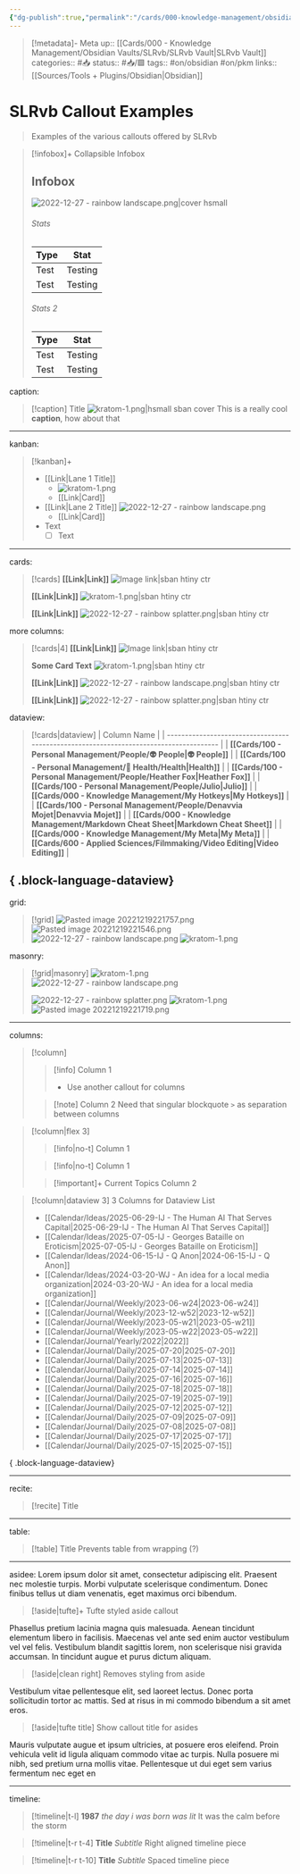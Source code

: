 ```yaml
---
{"dg-publish":true,"permalink":"/cards/000-knowledge-management/obsidian-vaults/sl-rvb/sl-rvb-callout-examples/","title":"SLRvb Callout Exampels"}
---
```


> [!metadata]- Meta
> up:: [[Cards/000 - Knowledge Management/Obsidian Vaults/SLRvb/SLRvb Vault\|SLRvb Vault]]
> categories:: #📥 
> status:: #📥/🟩 
> tags::  #on/obsidian #on/pkm 
> links:: [[Sources/Tools + Plugins/Obsidian\|Obsidian]]

# SLRvb Callout Examples

> Examples of the various callouts offered by SLRvb


> [!infobox]+ Collapsible Infobox
> ## Infobox
> ![2022-12-27 - rainbow landscape.png|cover hsmall](/img/user/Extras/Attachments/2022-12-27%20-%20rainbow%20landscape.png)
> ###### Stats
> | Type |  Stat |
> | ---- | ---- |
> | Test | Testing |
> | Test | Testing |
> 
> ###### Stats 2
> | Type | Stat |
> | ---- | ---- |
> | Test | Testing |
> | Test | Testing |





caption:

> [!caption] Title
> ![kratom-1.png|hsmall sban cover](/img/user/Extras/Attachments/kratom-1.png)
> This is a really cool **caption**, how about that

---

kanban:
> [!kanban]+
> - [[Link\|Lane 1 Title]]
> 	- ![kratom-1.png](/img/user/Extras/Attachments/kratom-1.png)
> 	- [[Link\|Card]]
> - [[Link\|Lane 2 Title]]
> 	![2022-12-27 - rainbow landscape.png](/img/user/Extras/Attachments/2022-12-27%20-%20rainbow%20landscape.png)
> 	- [[Link\|Card]]
> - Text
> 	- [ ] Text

---

cards:
> [!cards]
> **[[Link\|Link]]**
> ![Image link|sban htiny ctr](https://images.unsplash.com/photo-1574375927938-d5a98e8ffe85?ixlib=rb-1.2.1&q=85&fm=jpg&crop=entropy&cs=srgb&w=1200)
> 
> **[[Link\|Link]]**
> ![kratom-1.png|sban htiny ctr](/img/user/Extras/Attachments/kratom-1.png)
> 
> **[[Link\|Link]]**
> ![2022-12-27 - rainbow splatter.png|sban htiny ctr](/img/user/Extras/Attachments/2022-12-27%20-%20rainbow%20splatter.png)

more columns:
> [!cards|4]
> **[[Link\|Link]]**
> ![Image link|sban htiny ctr](https://images.unsplash.com/photo-1574375927938-d5a98e8ffe85?ixlib=rb-1.2.1&q=85&fm=jpg&crop=entropy&cs=srgb&w=1200)
> 
> **Some Card Text**
> ![kratom-1.png|sban htiny ctr](/img/user/Extras/Attachments/kratom-1.png)
> 
> **[[Link\|Link]]**
> ![2022-12-27 - rainbow landscape.png|sban htiny ctr](/img/user/Extras/Attachments/2022-12-27%20-%20rainbow%20landscape.png)
> 
> **[[Link\|Link]]**
> ![2022-12-27 - rainbow splatter.png|sban htiny ctr](/img/user/Extras/Attachments/2022-12-27%20-%20rainbow%20splatter.png)

dataview:
> [!cards|dataview]
>  | Column Name                                                                            |
> | -------------------------------------------------------------------------------------- |
> | **[[Cards/100 - Personal Management/People/👽 People\|👽 People]]**                 |
> | **[[Cards/100 - Personal Management/💪 Health/Health\|Health]]**                    |
> | **[[Cards/100 - Personal Management/People/Heather Fox\|Heather Fox]]**             |
> | **[[Cards/100 - Personal Management/People/Julio\|Julio]]**                         |
> | **[[Cards/000 - Knowledge Management/My Hotkeys\|My Hotkeys]]**                     |
> | **[[Cards/100 - Personal Management/People/Denavvia Mojet\|Denavvia Mojet]]**       |
> | **[[Cards/000 - Knowledge Management/Markdown Cheat Sheet\|Markdown Cheat Sheet]]** |
> | **[[Cards/000 - Knowledge Management/My Meta\|My Meta]]**                           |
> | **[[Cards/600 - Applied Sciences/Filmmaking/Video Editing\|Video Editing]]**        |
> 
{ .block-language-dataview}
---
grid:

> [!grid]
> ![Pasted image 20221219221757.png](/img/user/Extras/Attachments/Pasted%20image%2020221219221757.png)
> ![Pasted image 20221219221546.png](/img/user/Extras/Attachments/Pasted%20image%2020221219221546.png)
> ![2022-12-27 - rainbow landscape.png](/img/user/Extras/Attachments/2022-12-27%20-%20rainbow%20landscape.png)
> ![kratom-1.png](/img/user/Extras/Attachments/kratom-1.png)

masonry:

> [!grid|masonry]
> ![kratom-1.png](/img/user/Extras/Attachments/kratom-1.png)
> ![2022-12-27 - rainbow landscape.png](/img/user/Extras/Attachments/2022-12-27%20-%20rainbow%20landscape.png)
> 
> ![2022-12-27 - rainbow splatter.png](/img/user/Extras/Attachments/2022-12-27%20-%20rainbow%20splatter.png)
> ![kratom-1.png](/img/user/Extras/Attachments/kratom-1.png)
> ![Pasted image 20221219221719.png](/img/user/Extras/Attachments/Pasted%20image%2020221219221719.png)


---

columns:
> [!column]
>> [!info] Column 1
>> - Use another callout for columns
>
>> [!note] Column 2
>> Need that singular blockquote `>` as separation between columns

> [!column|flex 3]
>> [!info|no-t] 
>> Column 1
>
>> [!info|no-t] 
>> Column 1
>
>> [!important]+ Current Topics
>> Column 2

> [!column|dataview 3] 3 Columns for Dataview List
>  - [[Calendar/Ideas/2025-06-29-IJ - The Human AI That Serves Capital\|2025-06-29-IJ - The Human AI That Serves Capital]]
> - [[Calendar/Ideas/2025-07-05-IJ - Georges Bataille on Eroticism\|2025-07-05-IJ - Georges Bataille on Eroticism]]
> - [[Calendar/Ideas/2024-06-15-IJ - Q Anon\|2024-06-15-IJ - Q Anon]]
> - [[Calendar/Ideas/2024-03-20-WJ - An idea for a local media organization\|2024-03-20-WJ - An idea for a local media organization]]
> - [[Calendar/Journal/Weekly/2023-06-w24\|2023-06-w24]]
> - [[Calendar/Journal/Weekly/2023-12-w52\|2023-12-w52]]
> - [[Calendar/Journal/Weekly/2023-05-w21\|2023-05-w21]]
> - [[Calendar/Journal/Weekly/2023-05-w22\|2023-05-w22]]
> - [[Calendar/Journal/Yearly/2022\|2022]]
> - [[Calendar/Journal/Daily/2025-07-20\|2025-07-20]]
> - [[Calendar/Journal/Daily/2025-07-13\|2025-07-13]]
> - [[Calendar/Journal/Daily/2025-07-14\|2025-07-14]]
> - [[Calendar/Journal/Daily/2025-07-16\|2025-07-16]]
> - [[Calendar/Journal/Daily/2025-07-18\|2025-07-18]]
> - [[Calendar/Journal/Daily/2025-07-19\|2025-07-19]]
> - [[Calendar/Journal/Daily/2025-07-12\|2025-07-12]]
> - [[Calendar/Journal/Daily/2025-07-09\|2025-07-09]]
> - [[Calendar/Journal/Daily/2025-07-08\|2025-07-08]]
> - [[Calendar/Journal/Daily/2025-07-17\|2025-07-17]]
> - [[Calendar/Journal/Daily/2025-07-15\|2025-07-15]]
> 
{ .block-language-dataview}

---

recite:
> [!recite] Title

---

table:
> [!table] Title
> Prevents table from wrapping (?)

---

asidee:
Lorem ipsum dolor sit amet, consectetur adipiscing elit. Praesent nec molestie turpis. Morbi vulputate scelerisque condimentum. Donec finibus tellus ut diam venenatis, eget maximus orci bibendum. 

> [!aside|tufte]+ 
> Tufte styled aside callout

Phasellus pretium lacinia magna quis malesuada. Aenean tincidunt elementum libero in facilisis. Maecenas vel ante sed enim auctor vestibulum vel vel felis. Vestibulum blandit sagittis lorem, non scelerisque nisi gravida accumsan. In tincidunt augue et purus dictum aliquam.

> [!aside|clean right]
> Removes styling from aside

Vestibulum vitae pellentesque elit, sed laoreet lectus. Donec porta sollicitudin tortor ac mattis. Sed at risus in mi commodo bibendum a sit amet eros. 

> [!aside|tufte title]
> Show callout title for asides

Mauris vulputate augue et ipsum ultricies, at posuere eros eleifend. Proin vehicula velit id ligula aliquam commodo vitae ac turpis. Nulla posuere mi nibh, sed pretium urna mollis vitae. Pellentesque ut dui eget sem varius fermentum nec eget en



---

timeline:

> [!timeline|t-l] **1987** _the day i was born was lit_
> It was the calm before the storm

> [!timeline|t-r t-4] **Title** *Subtitle*
> Right aligned timeline piece

> [!timeline|t-r t-10] **Title** *Subtitle*
> Spaced timeline piece

